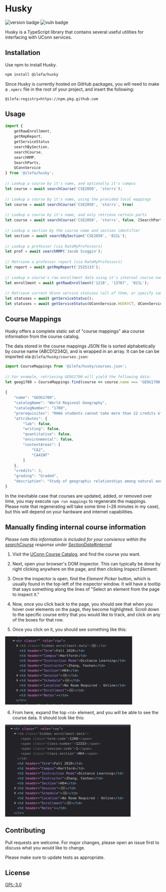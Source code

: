 # Husky

![version badge](https://img.shields.io/github/package-json/v/ilefa/husky?color=2573bc)
![vuln badge](https://img.shields.io/snyk/vulnerabilities/github/ilefa/husky)

Husky is a TypeScript library that contains several useful utilities for interfacing with UConn services.

## Installation

Use npm to install Husky.

```bash
npm install @ilefa/husky
```

Since Husky is currently hosted on GitHub packages, you will need to make a ``.npmrc`` file in the root of your project, and insert the following:

```env
@ilefa:registry=https://npm.pkg.github.com
```

## Usage

```ts
import {
    getRawEnrollment,
    getRmpReport,
    getServiceStatus
    searchBySection,
    searchCourse,
    searchRMP,
    SearchParts,
    UConnService
} from '@ilefa/husky';

// Lookup a course by it's name, and optionally it's campus
let course = await searchCourse('CSE2050', 'storrs');

// Lookup a course by it's name, using the provided local mappings
let course = await searchCourse('CSE2050', 'storrs', true)

// Lookup a course by it's name, and only retrieve certain parts
let course = await searchCourse('CSE2050', 'storrs', false, [SearchParts.SECTIONS]);

// Lookup a section by the course name and section identifier
let section = await searchBySection('CSE2050', '021L');

// Lookup a professor (via RateMyProfessors)
let prof = await searchRMP('Jacob Scoggin');

// Retrieve a professor report (via RateMyProfessors)
let report = await getRmpReport('2525133');

// Lookup a course's raw enrollment data using it's internal course number
let enrollment = await getRawEnrollment('1218', '13767', '021L');

// Retrieve current UConn service statuses (all of them, or specify some to return)
let statuses = await getServiceStatus();
let statuses = await getServiceStatus(UConnService.HUSKYCT, UConnService.STUDENT_ADMIN);
```

## Course Mappings
Husky offers a complete static set of "course mappings" aka course information from the course catalog.

The data stored in the course mappings JSON file is sorted alphabetically by course name (ABCD1234Q),
and is wrapped in an array. It can be can be imported via ``@ilefa/husky/courses.json``:

```ts
import CourseMappings from '@ilefa/husky/courses.json';

// For example, retrieving GEOG1700 will yield the following data:
let geog1700 = CourseMappings.find(course => course.name === 'GEOG1700');

{
    "name": "GEOG1700",
    "catalogName": "World Regional Geography",
    "catalogNumber": "1700",
    "prerequisites": "RHAG students cannot take more than 22 credits of 1000 level courses",
    "attributes": {
        "lab": false,
        "writing": false,
        "quantitative": false,
        "environmental": false,
        "contentAreas": [
            "CA2",
            "CA4INT"
        ]
    },
    "credits": 3,
    "grading": "Graded",
    "description": "Study of geographic relationships among natural and cultural environments that help to distinguish one part of the world from another. Analysis of selected countries as well as larger regions, with specific reference to the non-western world. CA 2. CA 4-INT."
}
```

In the inevitable case that courses are updated, added, or removed over time, you may execute ``npm run mappings`` to regenerate the mappings. Please note that regenerating will take some time (~26 minutes in my case), but this will depend on your hardware and internet capabilities.

## Manually finding internal course information
*Please note this information is included for your convience within the [searchCourse](index.ts#L144) response under [SectionData#internal](index.ts#L51)*

1. Visit the [UConn Course Catalog](https://catalog.uconn.edu/directory-of-courses/), and find the course you want.

2. Next, open your browser's DOM inspector. This can typically be done by right clicking anywhere on the page, and then clicking *Inspect Element*.

3. Once the inspector is open, find the *Element Picker* button, which is usually found in the top-left of the inspector window. It will have a tooltip that says something along the lines of "Select an element from the page to inspect it."

4. Now, once you click back to the page, you should see that when you hover over elements on the page, they become highlighted. Scroll down to the specific course entry that you would like to track, and click on any of the boxes for that row.

5. Once you click on it, you should see something like this: 

![inspector view of selected row](.assets/selected-element.png)

6. From here, expand the top ``<td>`` element, and you will be able to see the course data. It should look like this: 

![hidden course data](.assets/hidden-course-data.png)

## Contributing
Pull requests are welcome. For major changes, please open an issue first to discuss what you would like to change.

Please make sure to update tests as appropriate.

## License
[GPL-3.0](https://choosealicense.com/licenses/gpl-3.0/)